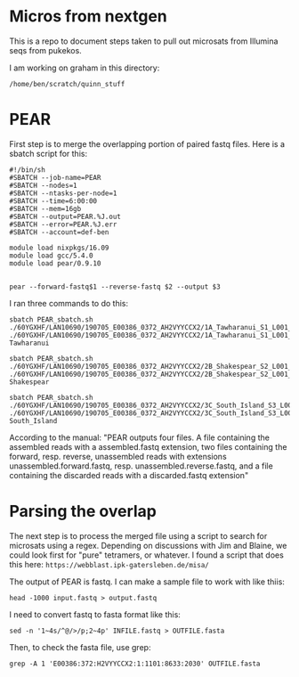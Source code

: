 # Micros from nextgen

This is a repo to document steps taken to pull out microsats from Illumina seqs from pukekos.

I am working on graham in this directory:
```
/home/ben/scratch/quinn_stuff
```

# PEAR
First step is to merge the overlapping portion of paired fastq files. Here is a sbatch script for this:
```
#!/bin/sh
#SBATCH --job-name=PEAR
#SBATCH --nodes=1
#SBATCH --ntasks-per-node=1
#SBATCH --time=6:00:00
#SBATCH --mem=16gb
#SBATCH --output=PEAR.%J.out
#SBATCH --error=PEAR.%J.err
#SBATCH --account=def-ben

module load nixpkgs/16.09
module load gcc/5.4.0
module load pear/0.9.10


pear --forward-fastq$1 --reverse-fastq $2 --output $3

```

I ran three commands to do this:
```
sbatch PEAR_sbatch.sh ./60YGXHF/LAN10690/190705_E00386_0372_AH2VYYCCX2/1A_Tawharanui_S1_L001_R1_001.fastq.gz ./60YGXHF/LAN10690/190705_E00386_0372_AH2VYYCCX2/1A_Tawharanui_S1_L001_R2_001.fastq.gz Tawharanui
```
```
sbatch PEAR_sbatch.sh ./60YGXHF/LAN10690/190705_E00386_0372_AH2VYYCCX2/2B_Shakespear_S2_L001_R1_001.fastq.gz ./60YGXHF/LAN10690/190705_E00386_0372_AH2VYYCCX2/2B_Shakespear_S2_L001_R2_001.fastq.gz Shakespear
```
```
sbatch PEAR_sbatch.sh ./60YGXHF/LAN10690/190705_E00386_0372_AH2VYYCCX2/3C_South_Island_S3_L001_R1_001.fastq.gz ./60YGXHF/LAN10690/190705_E00386_0372_AH2VYYCCX2/3C_South_Island_S3_L001_R2_001.fastq.gz South_Island
```
According to the manual: "PEAR outputs four files. A file containing the assembled reads with a assembled.fastq extension, two files containing the forward, resp. reverse, unassembled reads with extensions unassembled.forward.fastq, resp. unassembled.reverse.fastq, and a file containing the discarded reads with a discarded.fastq extension"

# Parsing the overlap

The next step is to process the merged file using a script to search for microsats using a regex.  Depending on discussions with Jim and Blaine, we could look first for "pure" tetramers, or whatever. I found a script that does this here: `https://webblast.ipk-gatersleben.de/misa/`

The output of PEAR is fastq. I can make a sample file to work with like thiis:
```
head -1000 input.fastq > output.fastq
```
I need to convert fastq to fasta format like this:
```
sed -n '1~4s/^@/>/p;2~4p' INFILE.fastq > OUTFILE.fasta
```

Then, to check the fasta file, use grep:
```
grep -A 1 'E00386:372:H2VYYCCX2:1:1101:8633:2030' OUTFILE.fasta
```
